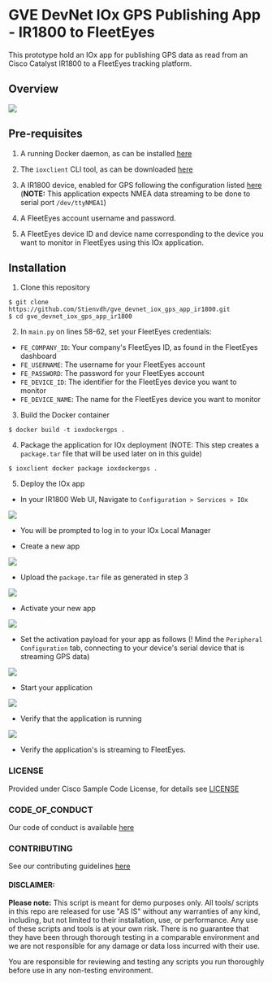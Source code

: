 # GVE DevNet IOx GPS Publishing App - IR1800 to FleetEyes

This prototype hold an IOx app for publishing GPS data as read from an Cisco Catalyst IR1800 to a FleetEyes tracking platform.

## Overview

![](IMAGES/overview.png)

## Pre-requisites

1. A running Docker daemon, as can be installed [here](https://www.docker.com/products/docker-desktop/)

2. The `ioxclient` CLI tool, as can be downloaded [here](https://developer.cisco.com/docs/iox/#!iox-resource-downloads/downloads)

3. A IR1800 device, enabled for GPS following the configuration listed [here](https://www.cisco.com/c/en/us/td/docs/routers/access/IR1800/software/b-cisco-ir1800-scg/m-configuring-gps.html) (**NOTE:** This application expects NMEA data streaming to be done to serial port `/dev/ttyNMEA1`)

4. A FleetEyes account username and password. 

5. A FleetEyes device ID and device name corresponding to the device you want to monitor in FleetEyes using this IOx application. 

## Installation

1. Clone this repository

```
$ git clone https://github.com/Stienvdh/gve_devnet_iox_gps_app_ir1800.git
$ cd gve_devnet_iox_gps_app_ir1800
```

2. In `main.py` on lines 58-62, set your FleetEyes credentials:
- `FE_COMPANY_ID`: Your company's FleetEyes ID, as found in the FleetEyes dashboard
- `FE_USERNAME`: The username for your FleetEyes account
- `FE_PASSWORD`: The password for your FleetEyes account
- `FE_DEVICE_ID`: The identifier for the FleetEyes device you want to monitor
- `FE_DEVICE_NAME`: The name for the FleetEyes device you want to monitor

3. Build the Docker container

```
$ docker build -t ioxdockergps .
```

4. Package the application for IOx deployment (NOTE: This step creates a `package.tar` file that will be used later on in this guide)

```
$ ioxclient docker package ioxdockergps .
```

5. Deploy the IOx app

- In your IR1800 Web UI, Navigate to `Configuration > Services > IOx`

![](IMAGES/step1.png)

- You will be prompted to log in to your IOx Local Manager

- Create a new app

![](IMAGES/step2.png)

- Upload the `package.tar` file as generated in step 3

![](IMAGES/step3.png)

- Activate your new app

![](IMAGES/step4a.png)

- Set the activation payload for your app as follows (! Mind the `Peripheral Configuration` tab, connecting to your device's serial device that is streaming GPS data)

![](IMAGES/step4b.png)

- Start your application

![](IMAGES/step5.png)

- Verify that the application is running

![](IMAGES/step6.png)

- Verify the application's is streaming to FleetEyes. 

### LICENSE

Provided under Cisco Sample Code License, for details see [LICENSE](LICENSE.md)

### CODE_OF_CONDUCT

Our code of conduct is available [here](CODE_OF_CONDUCT.md)

### CONTRIBUTING

See our contributing guidelines [here](CONTRIBUTING.md)

#### DISCLAIMER:
<b>Please note:</b> This script is meant for demo purposes only. All tools/ scripts in this repo are released for use "AS IS" without any warranties of any kind, including, but not limited to their installation, use, or performance. Any use of these scripts and tools is at your own risk. There is no guarantee that they have been through thorough testing in a comparable environment and we are not responsible for any damage or data loss incurred with their use.

You are responsible for reviewing and testing any scripts you run thoroughly before use in any non-testing environment.

